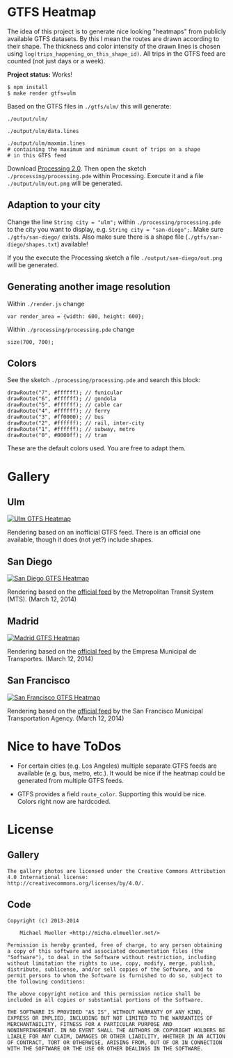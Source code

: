 # GTFS Heatmap

The idea of this project is to generate nice looking "heatmaps" from
publicly available GTFS datasets. By this I mean the routes are drawn
according to their shape. The thickness and color intensity of the 
drawn lines is chosen using `log(trips_happening_on_this_shape_id)`.
All trips in the GTFS feed are counted (not just days or a week).


__Project status:__ Works!
	
	$ npm install
	$ make render gtfs=ulm

Based on the GTFS files in `./gtfs/ulm/` this will generate:

	./output/ulm/

	./output/ulm/data.lines

	./output/ulm/maxmin.lines	
	# containing the maximum and minimum count of trips on a shape
	# in this GTFS feed

Download [Processing 2.0](https://processing.org/download/). Then  open 
the sketch `./processing/processing.pde` within Processing.
Execute it and a file `./output/ulm/out.png` will be generated.


## Adaption to your city

Change the line `String city = "ulm";` within `./processing/processing.pde` 
to the city you want to display, e.g. `String city = "san-diego";`. 
Make sure `./gtfs/san-diego/` exists. Also make sure there is a shape file
(`./gtfs/san-diego/shapes.txt`) available! 

If you the execute the Processing sketch a file `./output/san-diego/out.png`
will be generated.


## Generating another image resolution

Within `./render.js` change

	var render_area = {width: 600, height: 600};

Within `./processing/processing.pde` change

	size(700, 700);


## Colors

See the sketch `./processing/processing.pde` and search this block:

	drawRoute("7", #ffffff); // funicular
	drawRoute("6", #ffffff); // gondola
	drawRoute("5", #ffffff); // cable car
	drawRoute("4", #ffffff); // ferry
	drawRoute("3", #ff0000); // bus
	drawRoute("2", #ffffff); // rail, inter-city
	drawRoute("1", #ffffff); // subway, metro
	drawRoute("0", #0000ff); // tram

These are the default colors used. You are free to adapt them.


# Gallery

## Ulm

[![Ulm GTFS Heatmap](https://github.com/cmichi/gtfs-heatmap/raw/master/gallery/ulm.png)](https://github.com/cmichi/gtfs-heatmap/raw/master/gallery/ulm.png)

Rendering based on an inofficial GTFS feed. There is an official one
available, though it does (not yet?) include shapes.

## San Diego

[![San Diego GTFS Heatmap](https://github.com/cmichi/gtfs-heatmap/raw/master/gallery/san-diego.png)](https://github.com/cmichi/gtfs-heatmap/raw/master/gallery/san-diego.png)

Rendering based on the [official feed](http://www.sdmts.com/Planning/Developers.asp) 
by the Metropolitan Transit System (MTS). (March 12, 2014)

## Madrid

[![Madrid GTFS Heatmap](https://github.com/cmichi/gtfs-heatmap/raw/master/gallery/madrid.png)](https://github.com/cmichi/gtfs-heatmap/raw/master/gallery/madrid.png)

Rendering based on the [official feed](http://www.gtfs-data-exchange.com/agency/madrid/) 
by the Empresa Municipal de Transportes. (March 12, 2014)

## San Francisco

[![San Francisco GTFS Heatmap](https://github.com/cmichi/gtfs-heatmap/raw/master/gallery/san-francisco.png)](https://github.com/cmichi/gtfs-heatmap/raw/master/gallery/san-francisco.png)

Rendering based on the [official feed](http://www.gtfs-data-exchange.com/agency/san-francisco-municipal-transportation-agency/) 
by the San Francisco Municipal Transportation Agency. (March 12, 2014)


# Nice to have ToDos

 * For certain cities (e.g. Los Angeles) multiple separate GTFS feeds 
   are available (e.g. bus, metro, etc.). It would be nice if the 
   heatmap could be generated from multiple GTFS feeds.

 * GTFS provides a field `route_color`. Supporting this would be nice.
   Colors right now are hardcoded.


# License

## Gallery

	The gallery photos are licensed under the Creative Commons Attribution
	4.0 International license: http://creativecommons.org/licenses/by/4.0/.

## Code

	Copyright (c) 2013-2014

		Michael Mueller <http://micha.elmueller.net/>

	Permission is hereby granted, free of charge, to any person obtaining
	a copy of this software and associated documentation files (the
	"Software"), to deal in the Software without restriction, including
	without limitation the rights to use, copy, modify, merge, publish,
	distribute, sublicense, and/or sell copies of the Software, and to
	permit persons to whom the Software is furnished to do so, subject to
	the following conditions:

	The above copyright notice and this permission notice shall be
	included in all copies or substantial portions of the Software.

	THE SOFTWARE IS PROVIDED "AS IS", WITHOUT WARRANTY OF ANY KIND,
	EXPRESS OR IMPLIED, INCLUDING BUT NOT LIMITED TO THE WARRANTIES OF
	MERCHANTABILITY, FITNESS FOR A PARTICULAR PURPOSE AND
	NONINFRINGEMENT. IN NO EVENT SHALL THE AUTHORS OR COPYRIGHT HOLDERS BE
	LIABLE FOR ANY CLAIM, DAMAGES OR OTHER LIABILITY, WHETHER IN AN ACTION
	OF CONTRACT, TORT OR OTHERWISE, ARISING FROM, OUT OF OR IN CONNECTION
	WITH THE SOFTWARE OR THE USE OR OTHER DEALINGS IN THE SOFTWARE.
